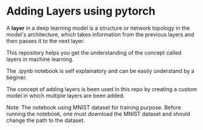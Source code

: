 # Adding Layers using pytorch

A **layer** in a deep learning model is a structure or network topology in the model's architecture, which takes information from the previous layers and then passes it to the next layer.

This repository helps you get the understanding of the concept called layers in machine learning. 

The .ipynb notebook is self explainatory and can be easily understand by a beginer.

The concept of adding layers is been used in this repo by creating a custom model in which multiple layers are been added. 

Note: The notebook using MNIST dataset for training purpose. Before running the notebook, one must download the MNIST dataset and should change the path to the dataset.
